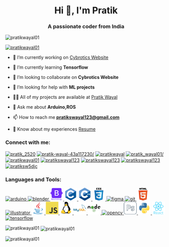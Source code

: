 <h1 align="center">Hi 👋, I'm Pratik</h1>
<h3 align="center">A passionate coder from India</h3>

<p align="left"> <img src="https://komarev.com/ghpvc/?username=pratikwayal01&label=Profile%20views&color=0e75b6&style=flat" alt="pratikwayal01" /> </p>

<p align="left"> <a href="https://github.com/ryo-ma/github-profile-trophy"><img src="https://github-profile-trophy.vercel.app/?username=pratikwayal01" alt="pratikwayal01" /></a> </p>

- 🔭 I’m currently working on [Cybrotics Website](https://github.com/pratikwayal01/Cybrotics-new-web)

- 🌱 I’m currently learning **Tensorflow**

- 👯 I’m looking to collaborate on **Cybrotics Website**

- 🤝 I’m looking for help with **ML projects**

- 👨‍💻 All of my projects are available at [Pratik Wayal](https://bento.me/pratikwayal)

- 💬 Ask me about **Arduino,ROS**

- 📫 How to reach me **pratikswayal123@gmail.com**

- 📄 Know about my experiences [Resume](https://drive.google.com/file/d/1Wh5av3jBdiv8jY_B28QnZd7JNXoaSngl/view?usp=sharing)

<h3 align="left">Connect with me:</h3>
<p align="left">
<a href="https://twitter.com/pratik_2520" target="blank"><img align="center" src="https://raw.githubusercontent.com/rahuldkjain/github-profile-readme-generator/master/src/images/icons/Social/twitter.svg" alt="pratik_2520" height="30" width="40" /></a>
<a href="https://linkedin.com/in/pratik-wayal-43a117230/" target="blank"><img align="center" src="https://raw.githubusercontent.com/rahuldkjain/github-profile-readme-generator/master/src/images/icons/Social/linked-in-alt.svg" alt="pratik-wayal-43a117230/" height="30" width="40" /></a>
<a href="https://kaggle.com/pratikwayal" target="blank"><img align="center" src="https://raw.githubusercontent.com/rahuldkjain/github-profile-readme-generator/master/src/images/icons/Social/kaggle.svg" alt="pratikwayal" height="30" width="40" /></a>
<a href="https://instagram.com/pratik_wayal01/" target="blank"><img align="center" src="https://raw.githubusercontent.com/rahuldkjain/github-profile-readme-generator/master/src/images/icons/Social/instagram.svg" alt="pratik_wayal01/" height="30" width="40" /></a>
<a href="https://www.codechef.com/users/pratikwayal01" target="blank"><img align="center" src="https://cdn.jsdelivr.net/npm/simple-icons@3.1.0/icons/codechef.svg" alt="pratikwayal01" height="30" width="40" /></a>
<a href="https://www.hackerrank.com/pratikswayal123" target="blank"><img align="center" src="https://raw.githubusercontent.com/rahuldkjain/github-profile-readme-generator/master/src/images/icons/Social/hackerrank.svg" alt="pratikswayal123" height="30" width="40" /></a>
<a href="https://www.leetcode.com/pratikswayal123" target="blank"><img align="center" src="https://raw.githubusercontent.com/rahuldkjain/github-profile-readme-generator/master/src/images/icons/Social/leet-code.svg" alt="pratikswayal123" height="30" width="40" /></a>
<a href="https://www.hackerearth.com/pratikswayal123" target="blank"><img align="center" src="https://raw.githubusercontent.com/rahuldkjain/github-profile-readme-generator/master/src/images/icons/Social/hackerearth.svg" alt="pratikswayal123" height="30" width="40" /></a>
<a href="https://auth.geeksforgeeks.org/user/pratiksw5djc" target="blank"><img align="center" src="https://raw.githubusercontent.com/rahuldkjain/github-profile-readme-generator/master/src/images/icons/Social/geeks-for-geeks.svg" alt="pratiksw5djc" height="30" width="40" /></a>
</p>

<h3 align="left">Languages and Tools:</h3>
<p align="left"> <a href="https://www.arduino.cc/" target="_blank" rel="noreferrer"> <img src="https://cdn.worldvectorlogo.com/logos/arduino-1.svg" alt="arduino" width="40" height="40"/> </a> <a href="https://www.blender.org/" target="_blank" rel="noreferrer"> <img src="https://download.blender.org/branding/community/blender_community_badge_white.svg" alt="blender" width="40" height="40"/> </a> <a href="https://getbootstrap.com" target="_blank" rel="noreferrer"> <img src="https://raw.githubusercontent.com/devicons/devicon/master/icons/bootstrap/bootstrap-plain-wordmark.svg" alt="bootstrap" width="40" height="40"/> </a> <a href="https://www.cprogramming.com/" target="_blank" rel="noreferrer"> <img src="https://raw.githubusercontent.com/devicons/devicon/master/icons/c/c-original.svg" alt="c" width="40" height="40"/> </a> <a href="https://www.w3schools.com/cpp/" target="_blank" rel="noreferrer"> <img src="https://raw.githubusercontent.com/devicons/devicon/master/icons/cplusplus/cplusplus-original.svg" alt="cplusplus" width="40" height="40"/> </a> <a href="https://www.w3schools.com/css/" target="_blank" rel="noreferrer"> <img src="https://raw.githubusercontent.com/devicons/devicon/master/icons/css3/css3-original-wordmark.svg" alt="css3" width="40" height="40"/> </a> <a href="https://www.figma.com/" target="_blank" rel="noreferrer"> <img src="https://www.vectorlogo.zone/logos/figma/figma-icon.svg" alt="figma" width="40" height="40"/> </a> <a href="https://git-scm.com/" target="_blank" rel="noreferrer"> <img src="https://www.vectorlogo.zone/logos/git-scm/git-scm-icon.svg" alt="git" width="40" height="40"/> </a> <a href="https://www.w3.org/html/" target="_blank" rel="noreferrer"> <img src="https://raw.githubusercontent.com/devicons/devicon/master/icons/html5/html5-original-wordmark.svg" alt="html5" width="40" height="40"/> </a> <a href="https://www.adobe.com/in/products/illustrator.html" target="_blank" rel="noreferrer"> <img src="https://www.vectorlogo.zone/logos/adobe_illustrator/adobe_illustrator-icon.svg" alt="illustrator" width="40" height="40"/> </a> <a href="https://www.java.com" target="_blank" rel="noreferrer"> <img src="https://raw.githubusercontent.com/devicons/devicon/master/icons/java/java-original.svg" alt="java" width="40" height="40"/> </a> <a href="https://developer.mozilla.org/en-US/docs/Web/JavaScript" target="_blank" rel="noreferrer"> <img src="https://raw.githubusercontent.com/devicons/devicon/master/icons/javascript/javascript-original.svg" alt="javascript" width="40" height="40"/> </a> <a href="https://www.linux.org/" target="_blank" rel="noreferrer"> <img src="https://raw.githubusercontent.com/devicons/devicon/master/icons/linux/linux-original.svg" alt="linux" width="40" height="40"/> </a> <a href="https://www.mysql.com/" target="_blank" rel="noreferrer"> <img src="https://raw.githubusercontent.com/devicons/devicon/master/icons/mysql/mysql-original-wordmark.svg" alt="mysql" width="40" height="40"/> </a> <a href="https://nodejs.org" target="_blank" rel="noreferrer"> <img src="https://raw.githubusercontent.com/devicons/devicon/master/icons/nodejs/nodejs-original-wordmark.svg" alt="nodejs" width="40" height="40"/> </a> <a href="https://opencv.org/" target="_blank" rel="noreferrer"> <img src="https://www.vectorlogo.zone/logos/opencv/opencv-icon.svg" alt="opencv" width="40" height="40"/> </a> <a href="https://www.photoshop.com/en" target="_blank" rel="noreferrer"> <img src="https://raw.githubusercontent.com/devicons/devicon/master/icons/photoshop/photoshop-line.svg" alt="photoshop" width="40" height="40"/> </a> <a href="https://www.python.org" target="_blank" rel="noreferrer"> <img src="https://raw.githubusercontent.com/devicons/devicon/master/icons/python/python-original.svg" alt="python" width="40" height="40"/> </a> <a href="https://reactjs.org/" target="_blank" rel="noreferrer"> <img src="https://raw.githubusercontent.com/devicons/devicon/master/icons/react/react-original-wordmark.svg" alt="react" width="40" height="40"/> </a> <a href="https://www.tensorflow.org" target="_blank" rel="noreferrer"> <img src="https://www.vectorlogo.zone/logos/tensorflow/tensorflow-icon.svg" alt="tensorflow" width="40" height="40"/> </a> </p>

<p><img align="left" src="https://github-readme-stats.vercel.app/api/top-langs?username=pratikwayal01&show_icons=true&locale=en&layout=compact" alt="pratikwayal01" /></p>

<p>&nbsp;<img align="center" src="https://github-readme-stats.vercel.app/api?username=pratikwayal01&show_icons=true&locale=en" alt="pratikwayal01" /></p>

<p><img align="center" src="https://github-readme-streak-stats.herokuapp.com/?user=pratikwayal01&" alt="pratikwayal01" /></p>
